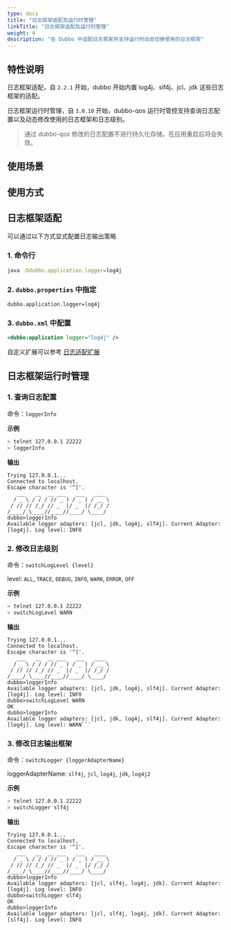 ```yaml
---
type: docs
title: "日志框架适配及运行时管理"
linkTitle: "日志框架适配及运行时管理"
weight: 4
description: "在 Dubbo 中适配日志框架并支持运行时动态切换使用的日志框架"
---
```

## 特性说明
日志框架适配，自 `2.2.1` 开始，dubbo 开始内置 log4j、slf4j、jcl、jdk 这些日志框架的适配。

日志框架运行时管理，自 `3.0.10` 开始，dubbo-qos 运行时管控支持查询日志配置以及动态修改使用的日志框架和日志级别。

> 通过 dubbo-qos 修改的日志配置不进行持久化存储，在应用重启后将会失效。
## 使用场景

## 使用方式
## 日志框架适配
可以通过以下方式显式配置日志输出策略

### 1. 命令行

```sh
java -Ddubbo.application.logger=log4j
```

### 2.  `dubbo.properties` 中指定

```
dubbo.application.logger=log4j
```

### 3.  `dubbo.xml` 中配置

```xml
<dubbo:application logger="log4j" />
```

自定义扩展可以参考 [日志适配扩展](../../../reference-manual/spi/description/logger-adapter)

## 日志框架运行时管理
### 1. 查询日志配置

命令：`loggerInfo`

**示例**
```bash
> telnet 127.0.0.1 22222
> loggerInfo
```

**输出**
```
Trying 127.0.0.1...
Connected to localhost.
Escape character is '^]'.
   ___   __  __ ___   ___   ____     
  / _ \ / / / // _ ) / _ ) / __ \  
 / // // /_/ // _  |/ _  |/ /_/ /    
/____/ \____//____//____/ \____/   
dubbo>loggerInfo
Available logger adapters: [jcl, jdk, log4j, slf4j]. Current Adapter: [log4j]. Log level: INFO
```

### 2. 修改日志级别

命令：`switchLogLevel {level}`

level: `ALL`, `TRACE`, `DEBUG`, `INFO`, `WARN`, `ERROR`, `OFF`

**示例**
```bash
> telnet 127.0.0.1 22222
> switchLogLevel WARN
```

**输出**
```
Trying 127.0.0.1...
Connected to localhost.
Escape character is '^]'.
   ___   __  __ ___   ___   ____     
  / _ \ / / / // _ ) / _ ) / __ \  
 / // // /_/ // _  |/ _  |/ /_/ /    
/____/ \____//____//____/ \____/   
dubbo>loggerInfo
Available logger adapters: [jcl, jdk, log4j, slf4j]. Current Adapter: [log4j]. Log level: INFO
dubbo>switchLogLevel WARN
OK
dubbo>loggerInfo
Available logger adapters: [jcl, jdk, log4j, slf4j]. Current Adapter: [log4j]. Log level: WARN```
```

### 3. 修改日志输出框架

命令：`switchLogger {loggerAdapterName}`

loggerAdapterName: `slf4j`, `jcl`, `log4j`, `jdk`, `log4j2`

**示例**
```bash
> telnet 127.0.0.1 22222
> switchLogger slf4j
```

**输出**
```
Trying 127.0.0.1...
Connected to localhost.
Escape character is '^]'.
   ___   __  __ ___   ___   ____     
  / _ \ / / / // _ ) / _ ) / __ \  
 / // // /_/ // _  |/ _  |/ /_/ /    
/____/ \____//____//____/ \____/   
dubbo>loggerInfo
Available logger adapters: [jcl, slf4j, log4j, jdk]. Current Adapter: [log4j]. Log level: INFO
dubbo>switchLogger slf4j
OK
dubbo>loggerInfo
Available logger adapters: [jcl, slf4j, log4j, jdk]. Current Adapter: [slf4j]. Log level: INFO
```
